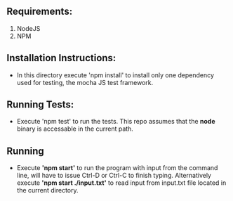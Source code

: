 ## Requirements:
 1. NodeJS
 2. NPM

## Installation Instructions:
 - In this directory execute 'npm install' to install only one dependency used for testing, the mocha JS test framework.

## Running Tests:
 - Execute 'npm test' to run the tests. This repo assumes that the **node** binary is accessable in the current path.

## Running
 - Execute **'npm start'** to run the program with input from the command line, will have to issue Ctrl-D or Ctrl-C to finish typing.
   Alternatively execute **'npm start ./input.txt'** to read input from input.txt file located in the current directory.
